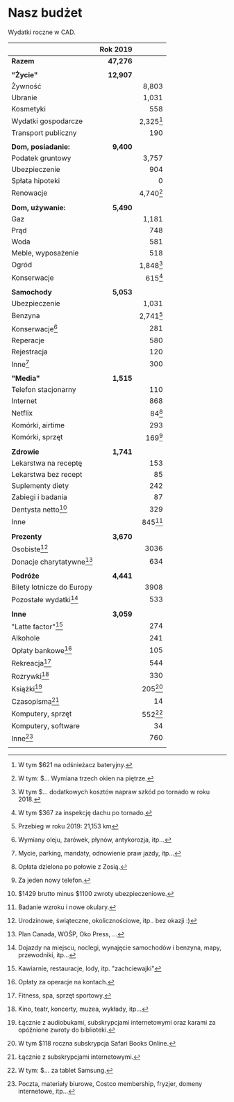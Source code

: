 # Nasz budżet

Wydatki roczne w CAD.

|                                | Rok 2019   |                     |
| ---                            | --:        | --:                 |
| **Razem**                      | **47,276** |                     |
|                                |            |                     |
| **"Życie"**                    | **12,907** |                     |
| Żywność                        |            | 8,803               |
| Ubranie                        |            | 1,031               |
| Kosmetyki                      |            | 558                 |
| Wydatki gospodarcze            |            | 2,325[^gospodarcze] |
| Transport publiczny            |            | 190                 |
|                                |            |                     |
| **Dom, posiadanie:**           | **9,400**  |                     |
| Podatek gruntowy               |            | 3,757               |
| Ubezpieczenie                  |            | 904                 |
| Spłata hipoteki                |            | 0                   |
| Renowacje                      |            | 4,740[^renowacje]   |
|                                |            |                     |
| **Dom, używanie:**             | **5,490**  |                     |
| Gaz                            |            | 1,181               |
| Prąd                           |            | 748                 |
| Woda                           |            | 581                 |
| Meble, wyposażenie             |            | 518                 |
| Ogród                          |            | 1,848[^ogrod]       |
| Konserwacje                    |            | 615[^konserwacje]   |
|                                |            |                     |
| **Samochody**                  | **5,053**  |                     |
| Ubezpieczenie                  |            | 1,031               |
| Benzyna                        |            | 2,741[^benzyna]     |
| Konserwacje[^samochodkons]     |            | 281                 |
| Reperacje                      |            | 580                 |
| Rejestracja                    |            | 120                 |
| Inne[^samochodinne]            |            | 300                 |
|                                |            |                     |
| **"Media"**                    | **1,515**  |                     |
| Telefon stacjonarny            |            | 110                 |
| Internet                       |            | 868                 |
| Netflix                        |            | 84[^netflix]        |
| Komórki, airtime               |            | 293                 |
| Komórki, sprzęt                |            | 169[^komorkisprzet] |
|                                |            |                     |
| **Zdrowie**                    | **1,741**  |                     |
| Lekarstwa na receptę           |            | 153                 |
| Lekarstwa bez recept           |            | 85                  |
| Suplementy diety               |            | 242                 |
| Zabiegi i badania              |            | 87                  |
| Dentysta netto[^dentysta]      |            | 329                 |
| Inne                           |            | 845[^lekinne]       |
|                                |            |                     |
| **Prezenty**                   | **3,670**  |                     |
| Osobiste[^prezentyosobiste]    |            | 3036                |
| Donacje charytatywne[^donacje] |            | 634                 |
|                                |            |                     |
| **Podróże**                    | **4,441**  |                     |
| Bilety lotnicze do Europy      |            | 3908                |
| Pozostałe wydatki[^podrinne]   |            | 533                 |
|                                |            |                     |
| **Inne**                       | **3,059**  |                     |
| "Latte factor"[^latte]         |            | 274                 |
| Alkohole                       |            | 241                 |
| Opłaty bankowe[^bankowe]       |            | 105                 |
| Rekreacja[^rekreacja]          |            | 544                 |
| Rozrywki[^rozrywki]            |            | 330                 |
| Książki[^ksiazki]              |            | 205[^safaribooks]   |
| Czasopisma[^czasopisma]        |            | 14                  |
| Komputery, sprzęt              |            | 552[^kompsprzet]    |
| Komputery, software            |            | 34                  |
| Inne[^inneinne]                |            | 760                 |
|                                |            |                     |



[^gospodarcze]: W tym $621 na odśnieżacz bateryjny.
[^ogrod]: W tym $... dodatkowych kosztów napraw szkód po tornado w roku 2018.
[^konserwacje]: W tym $367 za inspekcję dachu po tornado.
[^renowacje]: W tym: $... Wymiana trzech okien na piętrze.
[^netflix]: Opłata dzielona po połowie z Zosią.
[^komorkisprzet]: Za jeden nowy telefon.
[^samochodkons]: Wymiany oleju, żarówek, płynów, antykorozja, itp...
[^samochodinne]: Mycie, parking, mandaty, odnowienie praw jazdy, itp...
[^latte]: Kawiarnie, restauracje, lody, itp. "zachciewajki"
[^bankowe]: Opłaty za operacje na kontach.
[^rekreacja]: Fitness, spa, sprzęt sportowy.
[^rozrywki]: Kino, teatr, koncerty, muzea, wykłady, itp...
[^ksiazki]: Łącznie z audiobukami, subskrypcjami internetowymi oraz karami za opóźnione zwroty do biblioteki.
[^safaribooks]: W tym $118 roczna subskrypcja Safari Books Online.
[^czasopisma]: Łącznie z subskrypcjami internetowymi.
[^kompsprzet]: W tym: $... za tablet Samsung.
[^inneinne]: Poczta, materiały biurowe, Costco membership, fryzjer, domeny internetowe, itp...
[^dentysta]: $1429 brutto minus $1100 zwroty ubezpieczeniowe.
[^lekinne]: Badanie wzroku i nowe okulary.
[^prezentyosobiste]: Urodzinowe, świąteczne, okolicznościowe, itp.. bez okazji :)
[^donacje]: Plan Canada, WOŚP, Oko Press, ...
[^podrinne]: Dojazdy na miejscu, noclegi, wynajęcie samochodów i benzyna, mapy, przewodniki, itp...
[^benzyna]: Przebieg w roku 2019: 21,153 km
